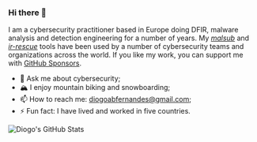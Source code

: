 ### Hi there 👋

I am a cybersecurity practitioner based in Europe doing DFIR, malware analysis and detection engineering for a number of years. My [*malsub*](https://github.com/diogo-fernan/malsub) and [*ir-rescue*](https://github.com/diogo-fernan/ir-rescue) tools have been used by a number of cybersecurity teams and organizations across the world. If you like my work, you can support me with [GitHub Sponsors](https://github.com/sponsors/diogo-fernan).

- 💬 Ask me about cybersecurity;
- 🏔️ I enjoy mountain biking and snowboarding;
- 📫 How to reach me: [diogoabfernandes@gmail.com](mailto:diogoabfernandes@gmail.com);
- ⚡ Fun fact: I have lived and worked in five countries.

![Diogo's GitHub Stats](https://github-readme-stats.vercel.app/api?username=diogo-fernan&show_icons=true&theme=dark)
